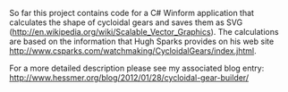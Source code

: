 So far this project contains code for a C# Winform application that calculates the shape of cycloidal gears and saves them as SVG (http://en.wikipedia.org/wiki/Scalable_Vector_Graphics). The calculations are based on the information that Hugh Sparks provides on his web site http://www.csparks.com/watchmaking/CycloidalGears/index.jhtml.

For a more detailed description please see my associated blog entry: http://www.hessmer.org/blog/2012/01/28/cycloidal-gear-builder/